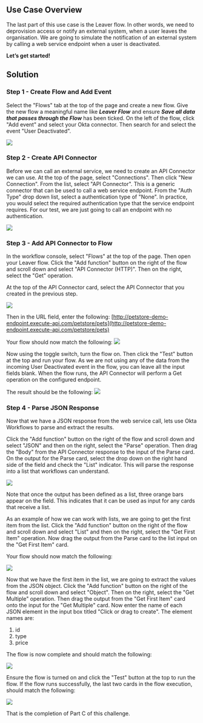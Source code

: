 ﻿## Use Case Overview

The last part of this use case is the Leaver flow. In other words, we need to deprovision access or notify an external system, when a user leaves the organisation. We are going to simulate the notification of an external system by calling a web service endpoint when a user is deactivated.

**Let’s get started!**

## Solution

### Step 1 - Create Flow and Add Event

Select the "Flows" tab at the top of the page and create a new flow. Give the new flow a meaningful name like _**Leaver Flow**_ and ensure _**Save all data that passes through the Flow**_ has been ticked. On the left of the flow, click "Add event" and select your Okta connector. Then search for and select the event "User Deactivated".

![](https://github.com/iamse-blog/wic1-workshop/blob/main/images/005/image1.png?raw=true")

### Step 2 - Create API Connector

Before we can call an external service, we need to create an API Connector we can use. At the top of the page, select "Connections". Then click "New Connection". From the list, select "API Connector". This is a generic connector that can be used to call a web service endpoint. From the "Auth Type" drop down list, select a authentication type of "None". In practice, you would select the required authentication type that the service endpoint requires. For our test, we are just going to call an endpoint with no authentication.

![](https://github.com/iamse-blog/wic1-workshop/blob/main/images/005/image2.png?raw=true")

### Step 3 - Add API Connector to Flow

In the workflow console, select "Flows" at the top of the page. Then open your Leaver flow. Click the "Add function" button on the right of the flow and scroll down and select "API Connector (HTTP)". Then on the right, select the "Get" operation.

At the top of the API Connector card, select the API Connector that you created in the previous step.

![](https://github.com/iamse-blog/wic1-workshop/blob/main/images/005/image3.png?raw=true")

Then in the URL field, enter the following:  [http://petstore-demo-endpoint.execute-api.com/petstore/pets](http://petstore-demo-endpoint.execute-api.com/petstore/pets)

Your flow should now match the following:
![](https://github.com/iamse-blog/wic1-workshop/blob/main/images/005/image4.png?raw=true")

Now using the toggle switch, turn the flow on. Then click the "Test" button at the top and run your flow. As we are not using any of the data from the incoming User Deactivated event in the flow, you can leave all the input fields blank. When the flow runs, the API Connector will perform a Get operation on the configured endpoint.

The result should be the following:
![](https://github.com/iamse-blog/wic1-workshop/blob/main/images/005/image5.png?raw=true")

### Step 4 - Parse JSON Response

Now that we have a JSON response from the web service call, lets use Okta Workflows to parse and extract the results.

Click the "Add function" button on the right of the flow and scroll down and select "JSON" and then on the right, select the "Parse" operation. Then drag the "Body" from the API Connector response to the input of the Parse card. On the output for the Parse card, select the drop down on the right hand side of the field and check the "List" indicator. This will parse the response into a list that workflows can understand.

![](https://github.com/iamse-blog/wic1-workshop/blob/main/images/005/image6.png?raw=true")

Note that once the output has been defined as a list, three orange bars appear on the field. This indicates that it can be used as input for any cards that receive a list.

As an example of how we can work with lists, we are going to get the first item from the list. Click the "Add function" button on the right of the flow and scroll down and select "List" and then on the right, select the "Get First Item" operation. Now drag the output from the Parse card to the list input on the "Get First Item" card.

Your flow should now match the following:

![](https://github.com/iamse-blog/wic1-workshop/blob/main/images/005/image7.png?raw=true")

Now that we have the first item in the list, we are going to extract the values from the JSON object. Click the "Add function" button on the right of the flow and scroll down and select "Object". Then on the right, select the "Get Multiple" operation. Then drag the output from the "Get First Item" card onto the input for the "Get Multiple" card. Now enter the name of each JSON element in the input box titled "Click or drag to create". The element names are:

1.  id
2.  type
3.  price

The flow is now complete and should match the following:

![](https://github.com/iamse-blog/wic1-workshop/blob/main/images/005/image8.png?raw=true")

Ensure the flow is turned on and click the "Test" button at the top to run the flow. If the flow runs successfully, the last two cards in the flow execution, should match the following:

![](https://github.com/iamse-blog/wic1-workshop/blob/main/images/005/image9.png?raw=true")

That is the completion of Part C of this challenge.

